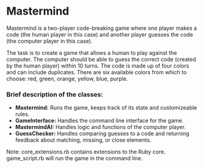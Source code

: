 # Mastermind

Mastermind is a two-player code-breaking game where one player makes a code (the human player in this case) and another player guesses the code (the computer player in this case).

The task is to create a game that allows a human to play against the computer. The computer should be able to guess the correct code (created by the human player) within 10 turns. The code is made up of four colors and can include duplicates. There are six available colors from which to choose: red, green, orange, yellow, blue, purple.

### Brief description of the classes:

- **Mastermind:** Runs the game, keeps track of its state and customizeable rules.
- **GameInterface:** Handles the command line interface for the game.
- **MastermindAI:** Handles logic and functions of the computer player.
- **GuessChecker:** Handles comparing guesses to a code and returning feedback about matching, missing, or close elements.

Note: core_extensions.rb contains extensions to the Ruby core. game_script.rb will run the game in the command line.